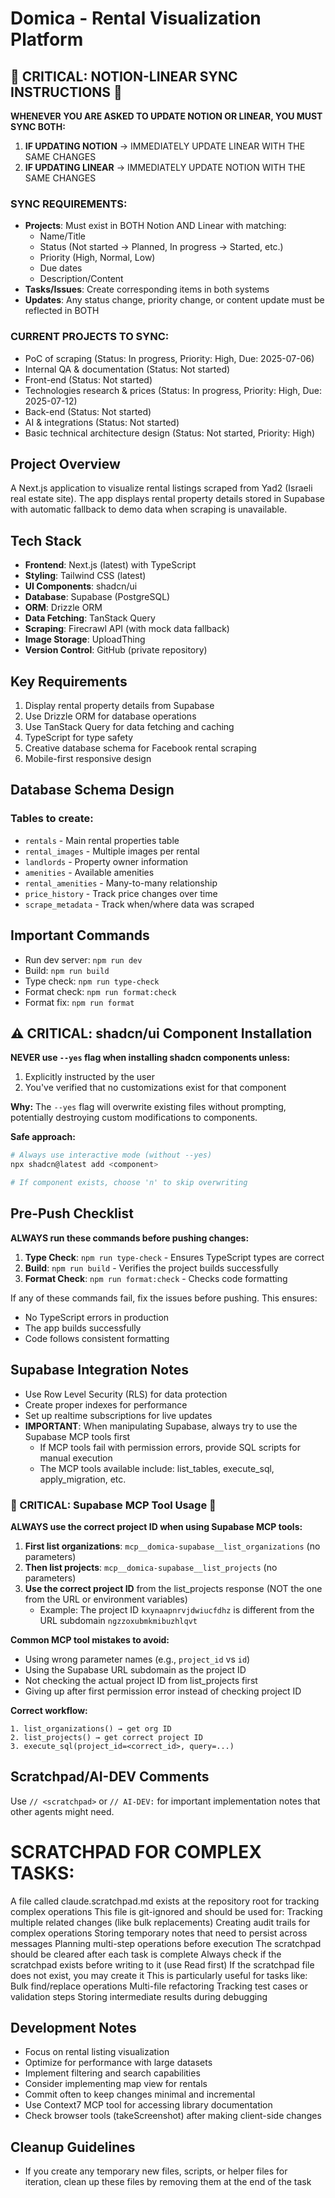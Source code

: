 # Domica - Rental Visualization Platform

## 🔴 CRITICAL: NOTION-LINEAR SYNC INSTRUCTIONS 🔴

**WHENEVER YOU ARE ASKED TO UPDATE NOTION OR LINEAR, YOU MUST SYNC BOTH:**

1. **IF UPDATING NOTION** → IMMEDIATELY UPDATE LINEAR WITH THE SAME CHANGES
2. **IF UPDATING LINEAR** → IMMEDIATELY UPDATE NOTION WITH THE SAME CHANGES

### SYNC REQUIREMENTS:

- **Projects**: Must exist in BOTH Notion AND Linear with matching:
  - Name/Title
  - Status (Not started → Planned, In progress → Started, etc.)
  - Priority (High, Normal, Low)
  - Due dates
  - Description/Content
- **Tasks/Issues**: Create corresponding items in both systems
- **Updates**: Any status change, priority change, or content update must be reflected in BOTH

### CURRENT PROJECTS TO SYNC:

- PoC of scraping (Status: In progress, Priority: High, Due: 2025-07-06)
- Internal QA & documentation (Status: Not started)
- Front-end (Status: Not started)
- Technologies research & prices (Status: In progress, Priority: High, Due: 2025-07-12)
- Back-end (Status: Not started)
- AI & integrations (Status: Not started)
- Basic technical architecture design (Status: Not started, Priority: High)

## Project Overview

A Next.js application to visualize rental listings scraped from Yad2 (Israeli real estate site). The app displays rental property details stored in Supabase with automatic fallback to demo data when scraping is unavailable.

## Tech Stack

- **Frontend**: Next.js (latest) with TypeScript
- **Styling**: Tailwind CSS (latest)
- **UI Components**: shadcn/ui
- **Database**: Supabase (PostgreSQL)
- **ORM**: Drizzle ORM
- **Data Fetching**: TanStack Query
- **Scraping**: Firecrawl API (with mock data fallback)
- **Image Storage**: UploadThing
- **Version Control**: GitHub (private repository)

## Key Requirements

1. Display rental property details from Supabase
2. Use Drizzle ORM for database operations
3. Use TanStack Query for data fetching and caching
4. TypeScript for type safety
5. Creative database schema for Facebook rental scraping
6. Mobile-first responsive design

## Database Schema Design

### Tables to create:

- `rentals` - Main rental properties table
- `rental_images` - Multiple images per rental
- `landlords` - Property owner information
- `amenities` - Available amenities
- `rental_amenities` - Many-to-many relationship
- `price_history` - Track price changes over time
- `scrape_metadata` - Track when/where data was scraped

## Important Commands

- Run dev server: `npm run dev`
- Build: `npm run build`
- Type check: `npm run type-check`
- Format check: `npm run format:check`
- Format fix: `npm run format`

## ⚠️ CRITICAL: shadcn/ui Component Installation

**NEVER use `--yes` flag when installing shadcn components unless:**

1. Explicitly instructed by the user
2. You've verified that no customizations exist for that component

**Why:** The `--yes` flag will overwrite existing files without prompting, potentially destroying custom modifications to components.

**Safe approach:**

```bash
# Always use interactive mode (without --yes)
npx shadcn@latest add <component>

# If component exists, choose 'n' to skip overwriting
```

## Pre-Push Checklist

**ALWAYS run these commands before pushing changes:**

1. **Type Check**: `npm run type-check` - Ensures TypeScript types are correct
2. **Build**: `npm run build` - Verifies the project builds successfully
3. **Format Check**: `npm run format:check` - Checks code formatting

If any of these commands fail, fix the issues before pushing. This ensures:

- No TypeScript errors in production
- The app builds successfully
- Code follows consistent formatting

## Supabase Integration Notes

- Use Row Level Security (RLS) for data protection
- Create proper indexes for performance
- Set up realtime subscriptions for live updates
- **IMPORTANT**: When manipulating Supabase, always try to use the Supabase MCP tools first
  - If MCP tools fail with permission errors, provide SQL scripts for manual execution
  - The MCP tools available include: list_tables, execute_sql, apply_migration, etc.

### 🔴 CRITICAL: Supabase MCP Tool Usage 🔴

**ALWAYS use the correct project ID when using Supabase MCP tools:**

1. **First list organizations**: `mcp__domica-supabase__list_organizations` (no parameters)
2. **Then list projects**: `mcp__domica-supabase__list_projects` (no parameters)
3. **Use the correct project ID** from the list_projects response (NOT the one from the URL or environment variables)
   - Example: The project ID `kxynaapnrvjdwiucfdhz` is different from the URL subdomain `ngzzoxubmkmibuzhlqvt`

**Common MCP tool mistakes to avoid:**

- Using wrong parameter names (e.g., `project_id` vs `id`)
- Using the Supabase URL subdomain as the project ID
- Not checking the actual project ID from list_projects first
- Giving up after first permission error instead of checking project ID

**Correct workflow:**

```
1. list_organizations() → get org ID
2. list_projects() → get correct project ID
3. execute_sql(project_id=<correct_id>, query=...)
```

## Scratchpad/AI-DEV Comments

Use `// <scratchpad>` or `// AI-DEV:` for important implementation notes that other agents might need.

# SCRATCHPAD FOR COMPLEX TASKS:

A file called claude.scratchpad.md exists at the repository root for tracking complex operations
This file is git-ignored and should be used for:
Tracking multiple related changes (like bulk replacements)
Creating audit trails for complex operations
Storing temporary notes that need to persist across messages
Planning multi-step operations before execution
The scratchpad should be cleared after each task is complete
Always check if the scratchpad exists before writing to it (use Read first)
If the scratchpad file does not exist, you may create it
This is particularly useful for tasks like:
Bulk find/replace operations
Multi-file refactoring
Tracking test cases or validation steps
Storing intermediate results during debugging

## Development Notes

- Focus on rental listing visualization
- Optimize for performance with large datasets
- Implement filtering and search capabilities
- Consider implementing map view for rentals
- Commit often to keep changes minimal and incremental
- Use Context7 MCP tool for accessing library documentation
- Check browser tools (takeScreenshot) after making client-side changes

## Cleanup Guidelines

- If you create any temporary new files, scripts, or helper files for iteration, clean up these files by removing them at the end of the task
